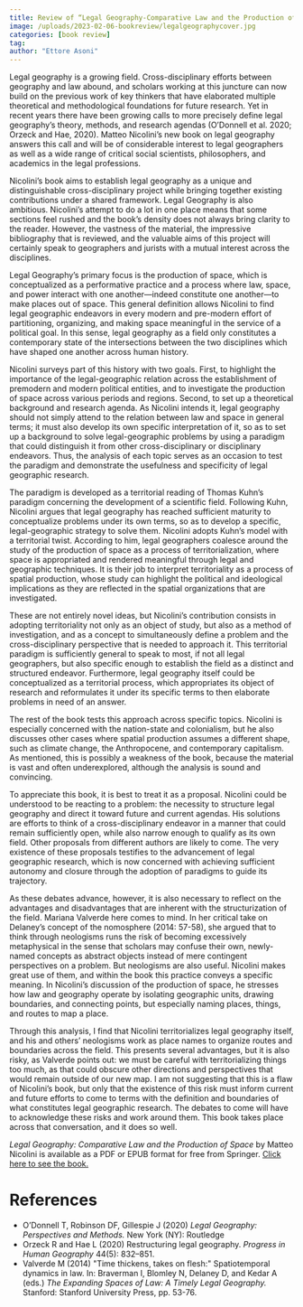 ```yaml
---
title: Review of “Legal Geography-Comparative Law and the Production of Space” by Matteo Nicolini
image: /uploads/2023-02-06-bookreview/legalgeographycover.jpg
categories: [book review]
tag: 
author: "Ettore Asoni"
---
```


Legal geography is a growing field. Cross-disciplinary efforts between geography and law abound, and scholars working at this juncture can now build on the previous work of key thinkers that have elaborated multiple theoretical and methodological foundations for future research. Yet in recent years there have been growing calls to more precisely define legal geography’s theory, methods, and research agendas (O’Donnell et al. 2020; Orzeck and Hae, 2020). Matteo Nicolini’s new book on legal geography answers this call and will be of considerable interest to legal geographers as well as a wide range of critical social scientists, philosophers, and academics in the legal professions.

Nicolini’s book aims to establish legal geography as a unique and distinguishable cross-disciplinary project while bringing together existing contributions under a shared framework. Legal Geography is also ambitious. Nicolini’s attempt to do a lot in one place means that some sections feel rushed and the book’s density does not always bring clarity to the reader. However, the vastness of the material, the impressive bibliography that is reviewed, and the valuable aims of this project will certainly speak to geographers and jurists with a mutual interest across the disciplines.

Legal Geography’s primary focus is the production of space, which is conceptualized as a performative practice and a process where law, space, and power interact with one another—indeed constitute one another—to make places out of space. This general definition allows Nicolini to find legal geographic endeavors in every modern and pre-modern effort of partitioning, organizing, and making space meaningful in the service of a political goal. In this sense, legal geography as a field only constitutes a contemporary state of the intersections between the two disciplines which have shaped one another across human history.

Nicolini surveys part of this history with two goals. First, to highlight the importance of the legal-geographic relation across the establishment of premodern and modern political entities, and to investigate the production of space across various periods and regions. Second, to set up a theoretical background and research agenda. As Nicolini intends it, legal geography should not simply attend to the relation between law and space in general terms; it must also develop its own specific interpretation of it, so as to set up a background to solve legal-geographic problems by using a paradigm that could distinguish it from other cross-disciplinary or disciplinary endeavors. Thus, the analysis of each topic serves as an occasion to test the paradigm and demonstrate the usefulness and specificity of legal geographic research.

The paradigm is developed as a territorial reading of Thomas Kuhn’s paradigm concerning the development of a scientific field. Following Kuhn, Nicolini argues that legal geography has reached sufficient maturity to conceptualize problems under its own terms, so as to develop a specific, legal-geographic strategy to solve them. Nicolini adopts Kuhn’s model with a territorial twist. According to him, legal geographers coalesce around the study of the production of space as a process of territorialization, where space is appropriated and rendered meaningful through legal and geographic techniques. It is their job to interpret territoriality as a process of spatial production, whose study can highlight the political and ideological implications as they are reflected in the spatial organizations that are investigated. 

These are not entirely novel ideas, but Nicolini’s contribution consists in adopting territoriality not only as an object of study, but also as a method of investigation, and as a concept to simultaneously define a problem and the cross-disciplinary perspective that is needed to approach it. This territorial paradigm is sufficiently general to speak to most, if not all legal geographers, but also specific enough to establish the field as a distinct and structured endeavor. Furthermore, legal geography itself could be conceptualized as a territorial process, which appropriates its object of research and reformulates it under its specific terms to then elaborate problems in need of an answer.

The rest of the book tests this approach across specific topics. Nicolini is especially concerned with the nation-state and colonialism, but he also discusses other cases where spatial production assumes a different shape, such as climate change, the Anthropocene, and contemporary capitalism. As mentioned, this is possibly a weakness of the book, because the material is vast and often underexplored, although the analysis is sound and convincing. 

To appreciate this book, it is best to treat it as a proposal. Nicolini could be understood to be reacting to a problem: the necessity to structure legal geography and direct it toward future and current agendas. His solutions are efforts to think of a cross-disciplinary endeavor in a manner that could remain sufficiently open, while also narrow enough to qualify as its own field. Other proposals from different authors are likely to come. The very existence of these proposals testifies to the advancement of legal geographic research, which is now concerned with achieving sufficient autonomy and closure through the adoption of paradigms to guide its trajectory.

As these debates advance, however, it is also necessary to reflect on the advantages and disadvantages that are inherent with the structurization of the field. Mariana Valverde here comes to mind. In her critical take on Delaney’s concept of the nomosphere (2014: 57-58), she argued that to think through neologisms runs the risk of becoming excessively metaphysical in the sense that scholars may confuse their own, newly-named concepts as abstract objects instead of mere contingent perspectives on a problem. But neologisms are also useful. Nicolini makes great use of them, and within the book this practice conveys a specific meaning. In Nicolini’s discussion of the production of space, he stresses how law and geography operate by isolating geographic units, drawing boundaries, and connecting points, but especially naming places, things, and routes to map a place. 

Through this analysis, I find that Nicolini territorializes legal geography itself, and his and others’ neologisms work as place names to organize routes and boundaries across the field. This presents several advantages, but it is also risky, as Valverde points out: we must be careful with territorializing things too much, as that could obscure other directions and perspectives that would remain outside of our new map. I am not suggesting that this is a flaw of Nicolini’s book, but only that the existence of this risk must inform current and future efforts to come to terms with the definition and boundaries of what constitutes legal geographic research. The debates to come will have to acknowledge these risks and work around them. This book takes place across that conversation, and it does so well.

*Legal Geography: Comparative Law and the Production of Space* by Matteo Nicolini is available as a PDF or EPUB format for free from Springer. [Click here to see the book.](https://link.springer.com/book/10.1007/978-3-031-19410-8)

# References

- O’Donnell T, Robinson DF, Gillespie J (2020) *Legal Geography: Perspectives and Methods.* New York (NY): Routledge
- Orzeck R and Hae L (2020) Restructuring legal geography. *Progress in Human Geography* 44(5): 832–851. 
- Valverde M (2014) "Time thickens, takes on flesh:" Spatiotemporal dynamics in law. In: Braverman I, Blomley N, Delaney D, and Kedar A (eds.) *The Expanding Spaces of Law: A Timely Legal Geography.* Stanford: Stanford University Press, pp. 53-76.

